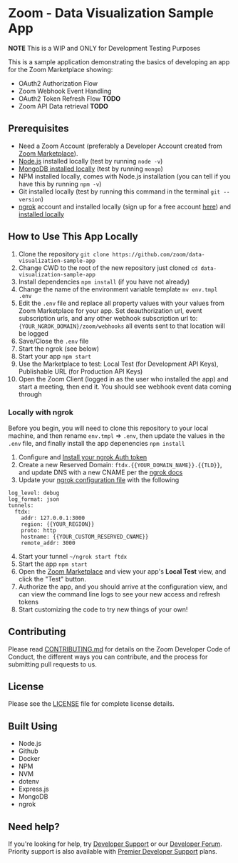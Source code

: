 # Zoom - Data Visualization Sample App

**NOTE** This is a WIP and ONLY for Development Testing Purposes

This is a sample application demonstrating the basics of developing an app for the Zoom Marketplace showing:

* OAuth2 Authorization Flow
* Zoom Webhook Event Handling
* OAuth2 Token Refresh Flow **TODO**
* Zoom API Data retrieval **TODO**

## Prerequisites

* Need a Zoom Account (preferably a Developer Account created from [Zoom Marketplace](https://marketplace.zoom.us)).
* [Node.js](https://nodejs.org) installed locally (test by running `node -v`)
* [MongoDB installed locally](https://docs.mongodb.com/manual/tutorial/install-mongodb-on-os-x/) (test by running `mongo`)
* NPM installed locally, comes with Node.js installation (you can tell if you have this by running `npm -v`)
* Git installed locally (test by running this command in the terminal `git --version`)
* [ngrok](https://ngrok.com/) account and installed locally (sign up for a free account [here](https://dashboard.ngrok.com/user/signup)) and [installed locally](https://ngrok.com/download)

## How to Use This App Locally

1. Clone the repository `git clone https://github.com/zoom/data-visualization-sample-app`
2. Change CWD to the root of the new repository just cloned `cd data-visualization-sample-app`
3. Install dependencies `npm install` (if you have not already)
4. Change the name of the environment variable template `mv env.tmpl .env`
5. Edit the `.env` file and replace all property values with your values from Zoom Marketplace for your app. Set deauthorization url, event subscription urls, and any other webhook subscription url to: `{YOUR_NGROK_DOMAIN}/zoom/webhooks` all events sent to that location will be logged
6. Save/Close the `.env` file
7. Start the ngrok (see below)
8. Start your app `npm start`
9. Use the Marketplace to test: Local Test (for Development API Keys), Publishable URL (for Production API Keys)
10. Open the Zoom Client (logged in as the user who installed the app) and start a meeting, then end it. You should see webhook event data coming through

### Locally with ngrok

Before you begin, you will need to clone this repository to your local machine, and then rename `env.tmpl` => `.env`, then update the values in the `.env` file, and finally install the app depenencies `npm install`

1. Configure and [Install your ngrok Auth token](https://ngrok.com/docs#authtoken)
2. Create a new Reserved Domain: `ftdx.{{YOUR_DOMAIN_NAME}}.{{TLD}}`, and update DNS with a new CNAME per the [ngrok docs](https://ngrok.com/docs#custom-domains)
3. Update your [ngrok configuration file](https://ngrok.com/docs#config-location) with the following

```
log_level: debug
log_format: json
tunnels:
  ftdx:
    addr: 127.0.0.1:3000
    region: {{YOUR_REGION}}
    proto: http
    hostname: {{YOUR_CUSTOM_RESERVED_CNAME}}
    remote_addr: 3000
```
4. Start your tunnel `~/ngrok start ftdx`
5. Start the app `npm start`
6. Open the [Zoom Marketplace](https://marketplace.zoom.us) and view your app's **Local Test** view, and click the "Test" button.
7. Authorize the app, and you should arrive at the configuration view, and can view the command line logs to see your new access and refresh tokens
8. Start customizing the code to try new things of your own!

## Contributing

Please read [CONTRIBUTING.md](CONTRIBUTING.md) for details on the Zoom Developer Code of Conduct, the different ways you can contribute, and the process for submitting pull requests to us.

## License

Please see the [LICENSE](LICENSE) file for complete license details.

## Built Using

* Node.js
* Github
* Docker
* NPM
* NVM
* dotenv
* Express.js
* MongoDB
* ngrok

## Need help?

If you're looking for help, try [Developer Support](https://devsupport.zoom.us) or our [Developer Forum](https://devforum.zoom.us). Priority support is also available with [Premier Developer Support](https://zoom.us/docs/en-us/developer-support-plans.html) plans.
